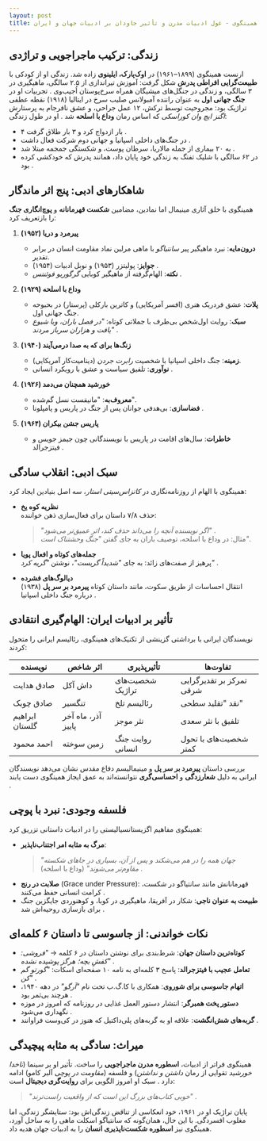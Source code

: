 ```yaml
---
layout: post
title: ارنست همینگوی - غول ادبیات مدرن و تأثیر جاودان بر ادبیات جهان و ایران
--- 
```


## زندگی: ترکیب ماجراجویی و تراژدی  
ارنست همینگوی (۱۸۹۹–۱۹۶۱) در **اوک‌پارک، ایلینوی** زاده شد. زندگی او از کودکی با **طبیعت‌گرایی افراطی پدرش** شکل گرفت: آموزش تیراندازی از ۲.۵ سالگی، ماهیگیری در ۳ سالگی، و زندگی در جنگل‌های میشیگان همراه سرخ‌پوستان اُجیب‌وی . تجربیات او در **جنگ جهانی اول** به عنوان راننده آمبولانس صلیب سرخ در ایتالیا (۱۹۱۸) نقطه عطفی تراژیک بود: مجروحیت توسط ترکش، ۱۲ عمل جراحی، و عشق نافرجام به پرستارش _اگنز ایچ وان کوراسکی_ که اساس رمان **وداع با اسلحه** شد . او در طول زندگی:  
- ۴ بار ازدواج کرد و ۳ بار طلاق گرفت .  
- در جنگ‌های داخلی اسپانیا و جهانی دوم شرکت فعال داشت .  
- به ۲۰ بیماری از جمله مالاریا، سرطان پوست، و شکستگی جمجمه مبتلا شد .  
- در ۶۲ سالگی با شلیک تفنگ به زندگی خود پایان داد، همانند پدرش که خودکشی کرده بود .  

## شاهکارهای ادبی: پنج اثر ماندگار  
همینگوی با خلق آثاری مینیمال اما نمادین، مضامین **شکست قهرمانانه** و **پوچ‌انگاری جنگ** را بازتعریف کرد:  

1. **پیرمرد و دریا (۱۹۵۲)**   
   - **درون‌مایه**: نبرد ماهیگیر پیر _سانتیاگو_ با ماهی مرلین نماد مقاومت انسان در برابر تقدیر.  
   - **جوایز**: پولیتزر (۱۹۵۳) و نوبل ادبیات (۱۹۵۴) .  
   - **نکته**: الهام‌گرفته از ماهیگیر کوبایی _گرگوریو فوئنتس_ .  

2. **وداع با اسلحه (۱۹۲۹)**   
   - **پلات**: عشق فردریک هنری (افسر آمریکایی) و کاترین بارکلی (پرستار) در بحبوحه جنگ جهانی اول.  
   - **سبک**: روایت اول‌شخص بی‌طرف با جملاتی کوتاه: _"در فصل باران، وبا شیوع یافت و هزاران سرباز مردند"_ .  

3. **زنگ‌ها برای که به صدا درمی‌آیند (۱۹۴۰)**   
   - **زمینه**: جنگ داخلی اسپانیا با شخصیت _رابرت جردن_ (دینامیت‌کار آمریکایی).  
   - **نوآوری**: تلفیق سیاست و عشق با رویکرد انسانی .  

4. **خورشید همچنان می‌دمد (۱۹۲۶)**   
   - **معروف‌به**: "مانیفست نسل گم‌شده".  
   - **فضاسازی**: بی‌هدفی جوانان پس از جنگ در پاریس و پامپلونا .  

5. **پاریس جشن بیکران (۱۹۶۴)**   
   - **خاطرات**: سال‌های اقامت در پاریس با نویسندگانی چون جیمز جویس و فیتزجرالد .  

## سبک ادبی: انقلاب سادگی  
همینگوی با الهام از روزنامه‌نگاری در _کانزاس‌سیتی استار_، سه اصل بنیادین ایجاد کرد:  

- **نظریه کوه یخ**   
  حذف ۷/۸ داستان برای فعال‌سازی ذهن خواننده:  
  > _"اگر نویسنده آنچه را می‌داند حذف کند، اثر عمیق‌تر می‌شود"_ .  
  مثال: در وداع با اسلحه، توصیف باران به جای گفتن _"جنگ وحشتناک است"_.  

- **جمله‌های کوتاه و افعال پویا**   
  پرهیز از صفت‌های زائد: به جای _"شدیداً گریست"_، نوشتن _"گریه کرد"_ .  

- **دیالوگ‌های فشرده**   
  انتقال احساسات از طریق سکوت، مانند داستان کوتاه **پیرمرد بر سر پل** (۱۹۳۸) درباره جنگ داخلی اسپانیا .  

## تأثیر بر ادبیات ایران: الهام‌گیری انتقادی  
نویسندگان ایرانی با برداشتی گزینشی از تکنیک‌های همینگوی، رئالیسم ایرانی را متحول کردند:  

| نویسنده   | اثر شاخص     | تأثیرپذیری           | تفاوت‌ها |  
|-----------|--------------|----------------------|----------|  
| صادق هدایت | داش آکل      | شخصیت‌های تراژیک     | تمرکز بر تقدیرگرایی شرقی |  
| صادق چوبک | تنگسیر       | رئالیسم تلخ          | نقد "تقلید سطحی"  |  
| ابراهیم گلستان | آذر، ماه آخر پاییز | نثر موجز           | تلفیق با نثر سعدی |  
| احمد محمود | زمین سوخته  | روایت جنگ انسانی     | شخصیت‌های با تحول کمتر |  

بررسی داستان **پیرمرد بر سر پل** و مینیمالیسم دفاع مقدس نشان می‌دهد نویسندگان ایرانی به دلیل **شعارزدگی** و **احساسی‌گری** نتوانسته‌اند به عمق ایجاز همینگوی دست یابند .  

## فلسفه وجودی: نبرد با پوچی  
همینگوی مفاهیم اگزیستانسیالیستی را در ادبیات داستانی تزریق کرد:  
- **مرگ به مثابه امر اجتناب‌ناپذیر**:  
  > _"جهان همه را در هم می‌شکند و پس از آن، بسیاری در جاهای شکسته مقاوم‌تر می‌شوند"_ (وداع با اسلحه) .  
- **صلابت در رنج** (Grace under Pressure): قهرمانانش مانند سانتیاگو در شکست، کرامت انسانی حفظ می‌کنند .  
- **طبیعت به عنوان ناجی**: شکار در آفریقا، ماهیگیری در کوبا، و کوهنوردی جایگزین جنگ برای بازسازی روحیه‌اش شد .  

## نکات خواندنی: از جاسوسی تا داستان ۶ کلمه‌ای  
- **کوتاه‌ترین داستان جهان**: شرط‌بندی برای نوشتن داستان در ۶ کلمه → _"فروشی: کفشِ بچه؛ هرگز پوشیده نشده"_ .  
- **تعامل عجیب با فیتزجرالد**: پاسخ ۳ کلمه‌ای به نامه ۱۰ صفحه‌ای اسکات: _"گورتو گم کن"_ .  
- **اتهام جاسوسی برای شوروی**: همکاری با کا.گ.ب تحت نام _"آرگو"_ در دهه ۱۹۴۰، هرچند بی‌ثمر بود .  
- **دستور پخت همبرگر**: انتشار دستور العمل غذایی در روزنامه که امروز در موزه نگهداری می‌شود .  
- **گربه‌های شش‌انگشت**: علاقه او به گربه‌های پلی‌داکتیل که هنوز در کی‌وست فراوانند .  

## میراث: سادگی به مثابه پیچیدگی  
همینگوی فراتر از ادبیات، **اسطوره مدرن ماجراجویی** را ساخت. تأثیر او بر سینما (_ناخدا خورشید_ تقوایی از رمان _داشتن و نداشتن_) و فلسفه (_مقاومت در پوچی_ آلبر کامو) ادامه دارد . سبک او امروز الگویی برای **روایت‌گری دیجیتال** است:  
> _"خوبی کتاب‌های بزرگ این است که از واقعیت راست‌ترند"_ .  

پایان تراژیک او در ۱۹۶۱، خود انعکاسی از تناقض زندگی‌اش بود: ستایشگر زندگی، اما مغلوب افسردگی. با این حال، همان‌گونه که سانتیاگو اسکلت ماهی را به ساحل آورد، همینگوی نیز **اسطوره شکست‌ناپذیری انسان** را به ادبیات جهان هدیه داد.  
